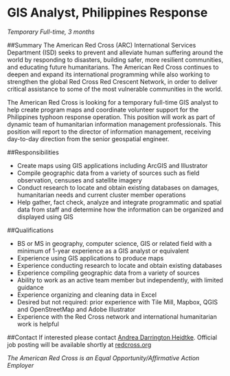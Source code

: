 GIS Analyst, Philippines Response
========
*Temporary Full-time, 3 months*

##Summary
The American Red Cross (ARC) International Services Department (ISD) seeks to prevent and alleviate human suffering around the world by responding to disasters, building safer, more resilient communities, and educating future humanitarians. The American Red Cross continues to deepen and expand its international programming while also working to strengthen the global Red Cross Red Crescent Network, in order to deliver critical assistance to some of the most vulnerable communities in the world. 

The American Red Cross is looking for a temporary full-time GIS analyst to help create program maps and coordinate volunteer support for the Philippines typhoon response operation.  This position will work as part of dynamic team of humanitarian information management professionals.  This position will report to the director of information management, receiving day-to-day direction from the senior geospatial engineer.

##Responsibilities
- Create maps using GIS applications including ArcGIS and Illustrator 
- Compile geographic data from a variety of sources such as field observation, censuses and satellite imagery
- Conduct research to locate and obtain existing databases on damages, humanitarian needs and current cluster member operations
- Help gather, fact check, analyze and integrate programmatic and spatial data from staff and determine how the information can be organized and displayed using GIS

##Qualifications
- BS or MS in geography, computer science, GIS or related field with a minimum of 1-year experience as a GIS analyst or equivalent
- Experience using GIS applications to produce maps
- Experience conducting research to locate and obtain existing databases
- Experience compiling geographic data from a variety of sources
- Ability to work as an active team member but independently, with limited guidance
- Experience organizing and cleaning data in Excel
- Desired but not required:  prior experience with Tile Mill, Mapbox, QGIS and OpenStreetMap and Adobe Illustrator
- Experience with the Red Cross network and international humanitarian work is helpful

##Contact
If interested please contact [Andrea Darrington Heidtke](mailto://andrea.darringtonheidtke@redcross.org). Official job posting will be available shortly at [redcross.org](http://www.redcross.org/about-us/careers)

*The American Red Cross is an Equal Opportunity/Affirmative Action Employer*

